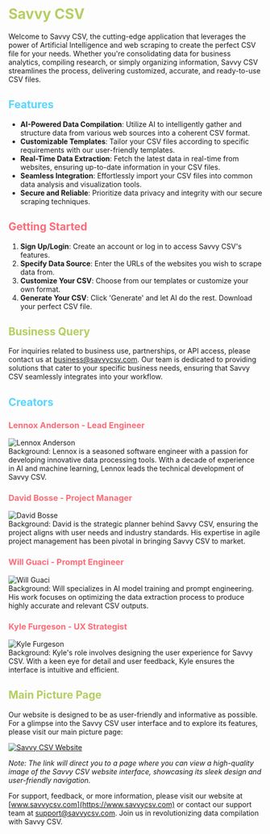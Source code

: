 # <span style="color: #b5ce61;">Savvy CSV</span>

Welcome to Savvy CSV, the cutting-edge application that leverages the power of Artificial Intelligence and web scraping to create the perfect CSV file for your needs. Whether you're consolidating data for business analytics, compiling research, or simply organizing information, Savvy CSV streamlines the process, delivering customized, accurate, and ready-to-use CSV files.

## <span style="color: #57d6ff;">Features</span>

- **AI-Powered Data Compilation**: Utilize AI to intelligently gather and structure data from various web sources into a coherent CSV format.
- **Customizable Templates**: Tailor your CSV files according to specific requirements with our user-friendly templates.
- **Real-Time Data Extraction**: Fetch the latest data in real-time from websites, ensuring up-to-date information in your CSV files.
- **Seamless Integration**: Effortlessly import your CSV files into common data analysis and visualization tools.
- **Secure and Reliable**: Prioritize data privacy and integrity with our secure scraping techniques.

## <span style="color: #FE6B78;">Getting Started</span>

1. **Sign Up/Login**: Create an account or log in to access Savvy CSV's features.
2. **Specify Data Source**: Enter the URLs of the websites you wish to scrape data from.
3. **Customize Your CSV**: Choose from our templates or customize your own format.
4. **Generate Your CSV**: Click 'Generate' and let AI do the rest. Download your perfect CSV file.

## <span style="color: #b5ce61;">Business Query</span>

For inquiries related to business use, partnerships, or API access, please contact us at business@savvycsv.com. Our team is dedicated to providing solutions that cater to your specific business needs, ensuring that Savvy CSV seamlessly integrates into your workflow.

## <span style="color: #57d6ff;">Creators</span>

### <span style="color: #FE6B78;">Lennox Anderson - Lead Engineer</span>

![Lennox Anderson](https://example.com/lennox-anderson.jpg)  
Background: Lennox is a seasoned software engineer with a passion for developing innovative data processing tools. With a decade of experience in AI and machine learning, Lennox leads the technical development of Savvy CSV.

### <span style="color: #FE6B78;">David Bosse - Project Manager</span>

![David Bosse](https://example.com/david-bosse.jpg)  
Background: David is the strategic planner behind Savvy CSV, ensuring the project aligns with user needs and industry standards. His expertise in agile project management has been pivotal in bringing Savvy CSV to market.

### <span style="color: #FE6B78;">Will Guaci - Prompt Engineer</span>

![Will Guaci](https://example.com/will-guaci.jpg)  
Background: Will specializes in AI model training and prompt engineering. His work focuses on optimizing the data extraction process to produce highly accurate and relevant CSV outputs.

### <span style="color: #FE6B78;">Kyle Furgeson - UX Strategist</span>

![Kyle Furgeson](https://example.com/kyle-furgeson.jpg)  
Background: Kyle's role involves designing the user experience for Savvy CSV. With a keen eye for detail and user feedback, Kyle ensures the interface is intuitive and efficient.

## <span style="color: #b5ce61;">Main Picture Page</span>

Our website is designed to be as user-friendly and informative as possible. For a glimpse into the Savvy CSV user interface and to explore its features, please visit our main picture page:

[![Savvy CSV Website](https://example.com/savvy-csv-main-page.jpg)](https://www.savvycsv.com)

*Note: The link will direct you to a page where you can view a high-quality image of the Savvy CSV website interface, showcasing its sleek design and user-friendly navigation.*

For support, feedback, or more information, please visit our website at [www.savvycsv.com](https://www.savvycsv.com) or contact our support team at support@savvycsv.com. Join us in revolutionizing data compilation with Savvy CSV.
